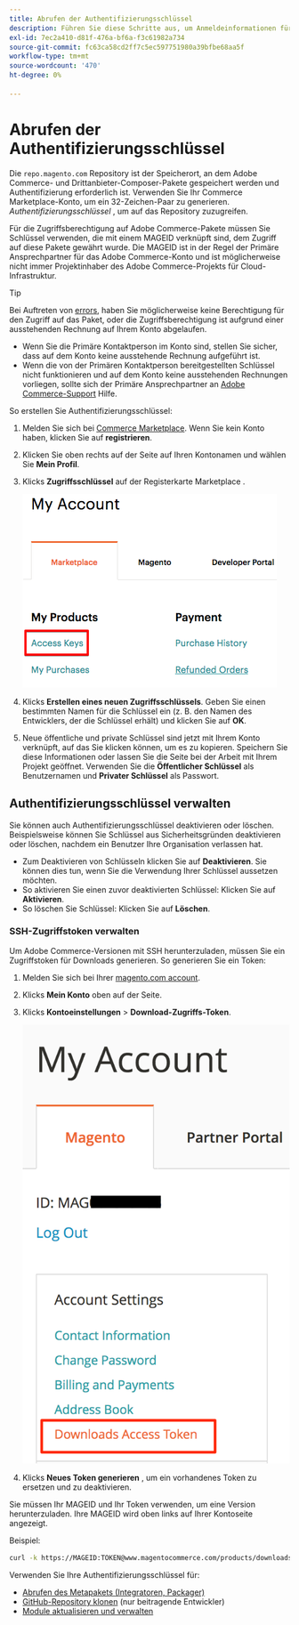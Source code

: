 ```yaml
---
title: Abrufen der Authentifizierungsschlüssel
description: Führen Sie diese Schritte aus, um Anmeldeinformationen für den Zugriff auf Adobe Commerce Composer-Pakete unter repo.magento.com abzurufen.
exl-id: 7ec2a410-d81f-476a-bf6a-f3c61982a734
source-git-commit: fc63ca58cd2ff7c5ec597751980a39bfbe68aa5f
workflow-type: tm+mt
source-wordcount: '470'
ht-degree: 0%

---
```


# Abrufen der Authentifizierungsschlüssel

Die `repo.magento.com` Repository ist der Speicherort, an dem Adobe Commerce- und Drittanbieter-Composer-Pakete gespeichert werden und Authentifizierung erforderlich ist. Verwenden Sie Ihr Commerce Marketplace-Konto, um ein 32-Zeichen-Paar zu generieren. *Authentifizierungsschlüssel* , um auf das Repository zuzugreifen.

Für die Zugriffsberechtigung auf Adobe Commerce-Pakete müssen Sie Schlüssel verwenden, die mit einem MAGEID verknüpft sind, dem Zugriff auf diese Pakete gewährt wurde. Die MAGEID ist in der Regel der Primäre Ansprechpartner für das Adobe Commerce-Konto und ist möglicherweise nicht immer Projektinhaber des Adobe Commerce-Projekts für Cloud-Infrastruktur.

>[!TIP]
>
>Bei Auftreten von [errors](https://experienceleague.adobe.com/docs/commerce-knowledge-base/kb/troubleshooting/deployment/magento-commerce-cloud-repo-could-not-be-accessed-403-forbidden-or-404-not-found-error-when-deploying.html), haben Sie möglicherweise keine Berechtigung für den Zugriff auf das Paket, oder die Zugriffsberechtigung ist aufgrund einer ausstehenden Rechnung auf Ihrem Konto abgelaufen.
>
>* Wenn Sie die Primäre Kontaktperson im Konto sind, stellen Sie sicher, dass auf dem Konto keine ausstehende Rechnung aufgeführt ist.
>* Wenn die von der Primären Kontaktperson bereitgestellten Schlüssel nicht funktionieren und auf dem Konto keine ausstehenden Rechnungen vorliegen, sollte sich der Primäre Ansprechpartner an [Adobe Commerce-Support](https://experienceleague.adobe.com/docs/commerce-knowledge-base/kb/help-center-guide/magento-help-center-user-guide.html#submit-ticket) Hilfe.

So erstellen Sie Authentifizierungsschlüssel:

1. Melden Sie sich bei [Commerce Marketplace](https://commercemarketplace.adobe.com/). Wenn Sie kein Konto haben, klicken Sie auf **registrieren**.

1. Klicken Sie oben rechts auf der Seite auf Ihren Kontonamen und wählen Sie **Mein Profil**.

1. Klicks **Zugriffsschlüssel** auf der Registerkarte Marketplace .

   ![Sichere Zugriffsschlüssel auf Commerce Marketplace abrufen](../../assets/installation/cloud_access-key.png)

1. Klicks **Erstellen eines neuen Zugriffsschlüssels**. Geben Sie einen bestimmten Namen für die Schlüssel ein (z. B. den Namen des Entwicklers, der die Schlüssel erhält) und klicken Sie auf **OK**.

1. Neue öffentliche und private Schlüssel sind jetzt mit Ihrem Konto verknüpft, auf das Sie klicken können, um es zu kopieren. Speichern Sie diese Informationen oder lassen Sie die Seite bei der Arbeit mit Ihrem Projekt geöffnet. Verwenden Sie die **Öffentlicher Schlüssel** als Benutzernamen und **Privater Schlüssel** als Passwort.

## Authentifizierungsschlüssel verwalten

Sie können auch Authentifizierungsschlüssel deaktivieren oder löschen. Beispielsweise können Sie Schlüssel aus Sicherheitsgründen deaktivieren oder löschen, nachdem ein Benutzer Ihre Organisation verlassen hat.

* Zum Deaktivieren von Schlüsseln klicken Sie auf **Deaktivieren**. Sie können dies tun, wenn Sie die Verwendung Ihrer Schlüssel aussetzen möchten.
* So aktivieren Sie einen zuvor deaktivierten Schlüssel: Klicken Sie auf **Aktivieren**.
* So löschen Sie Schlüssel: Klicken Sie auf **Löschen**.

### SSH-Zugriffstoken verwalten

Um Adobe Commerce-Versionen mit SSH herunterzuladen, müssen Sie ein Zugriffstoken für Downloads generieren. So generieren Sie ein Token:

1. Melden Sie sich bei Ihrer [magento.com account](https://account.magento.com/customer/account/login).
1. Klicks **Mein Konto** oben auf der Seite.
1. Klicks **Kontoeinstellungen** > **Download-Zugriffs-Token**.

   ![Auf die Schlüssel zugreifen](../../assets/installation/connect_keys1.png)

1. Klicks **Neues Token generieren** , um ein vorhandenes Token zu ersetzen und zu deaktivieren.

Sie müssen Ihr MAGEID und Ihr Token verwenden, um eine Version herunterzuladen. Ihre MAGEID wird oben links auf Ihrer Kontoseite angezeigt.

Beispiel:

```bash
curl -k https://MAGEID:TOKEN@www.magentocommerce.com/products/downloads/info/help
```

Verwenden Sie Ihre Authentifizierungsschlüssel für:

* [Abrufen des Metapakets (Integratoren, Packager)](../composer.md)
* [GitHub-Repository klonen](https://developer.adobe.com/commerce/contributor/guides/install/clone-repository/) (nur beitragende Entwickler)
* [Module aktualisieren und verwalten](../../upgrade/modules/upgrade.md)

